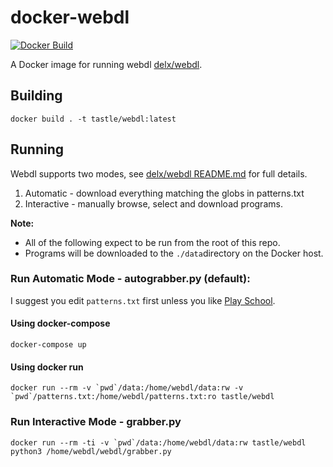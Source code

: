 # docker-webdl

[![Docker Build](https://img.shields.io/docker/automated/trastle/webdl.svg)](https://hub.docker.com/r/trastle/webdl/)

A Docker image for running webdl [delx/webdl](https://bitbucket.org/delx/webdl).

## Building

    docker build . -t tastle/webdl:latest

## Running

Webdl supports two modes, see [delx/webdl README.md](https://bitbucket.org/delx/webdl) for full details.

1. Automatic - download everything matching the globs in patterns.txt
2. Interactive - manually browse, select and download programs.

**Note:** 

* All of the following expect to be run from the root of this repo.
* Programs will be downloaded to the ```./data```directory on the Docker host.

### Run Automatic Mode - autograbber.py (default):

I suggest you edit ```patterns.txt``` first unless you like [Play School](http://www.abc.net.au/abcforkids/sites/playschool/).

#### Using docker-compose

    docker-compose up

#### Using docker run

    docker run --rm -v `pwd`/data:/home/webdl/data:rw -v `pwd`/patterns.txt:/home/webdl/patterns.txt:ro tastle/webdl

### Run Interactive Mode - grabber.py

    docker run --rm -ti -v `pwd`/data:/home/webdl/data:rw tastle/webdl python3 /home/webdl/webdl/grabber.py
